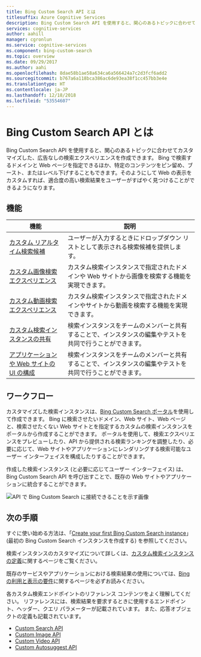 ```yaml
---
title: Bing Custom Search API とは
titlesuffix: Azure Cognitive Services
description: Bing Custom Search API を使用すると、関心のあるトピックに合わせてカスタマイズした検索エクスペリエンスを作成できます。
services: cognitive-services
author: aahill
manager: cgronlun
ms.service: cognitive-services
ms.component: bing-custom-search
ms.topic: overview
ms.date: 09/29/2017
ms.author: aahi
ms.openlocfilehash: 8dae58b1ae58a634ca6a566424a7c2d3fcf6add2
ms.sourcegitcommit: b767a6a118bca386ac6de93ea38f1cc457bb3e4e
ms.translationtype: HT
ms.contentlocale: ja-JP
ms.lasthandoff: 12/18/2018
ms.locfileid: "53554607"
---
```

# <a name="what-is-the-bing-custom-search-api"></a>Bing Custom Search API とは

Bing Custom Search API を使用すると、関心のあるトピックに合わせてカスタマイズした、広告なしの検索エクスペリエンスを作成できます。 Bing で検索するドメインと Web ページを指定できるほか、特定のコンテンツをピン留め、ブースト、またはレベル下げすることもできます。そのようにして Web の表示をカスタムすれば、適合度の高い検索結果をユーザーがすばやく見つけることができるようになります。 

## <a name="features"></a>機能

|機能  |説明  |
|---------|---------|
|[カスタム リアルタイム検索候補](define-custom-suggestions.md)     | ユーザーが入力するときにドロップダウン リストとして表示される検索候補を提供します。       | 
|[カスタム画像検索エクスペリエンス](get-images-from-instance.md)     | カスタム検索インスタンスで指定されたドメインや Web サイトから画像を検索する機能を実現できます。        |        
|[カスタム動画検索エクスペリエンス](get-videos-from-instance.md)     | カスタム検索インスタンスで指定されたドメインやサイトから動画を検索する機能を実現できます。        |    
|[カスタム検索インスタンスの共有](share-your-custom-search.md)     | 検索インスタンスをチームのメンバーと共有することで、インスタンスの編集やテストを共同で行うことができます。        | 
|[アプリケーションや Web サイトの UI の構成](hosted-ui.md)     | 検索インスタンスをチームのメンバーと共有することで、インスタンスの編集やテストを共同で行うことができます。        | 
## <a name="workflow"></a>ワークフロー

カスタマイズした検索インスタンスは、[Bing Custom Search ポータル](https://customsearch.ai)を使用して作成できます。 Bing に検索させたいドメイン、Web サイト、Web ページと、検索させたくない Web サイトとを指定するカスタムの検索インスタンスをポータルから作成することができます。 ポータルを使用して、検索エクスペリエンスをプレビューしたり、API から提供される検索ランキングを調整したり、必要に応じて、Web サイトやアプリケーションにレンダリングする検索可能なユーザー インターフェイスを構成したりすることができます。

作成した検索インスタンス (と必要に応じてユーザー インターフェイス) は、Bing Custom Search API を呼び出すことで、既存の Web サイトやアプリケーションに統合することができます。

![API で Bing Custom Search に接続できることを示す画像](media/BCS-Overview.png "Bing Custom Search のしくみ")


## <a name="next-steps"></a>次の手順

すぐに使い始める方法は、「[Create your first Bing Custom Search instance](quick-start.md)」 (最初の Bing Custom Search インスタンスを作成する) を参照してください。

検索インスタンスのカスタマイズについて詳しくは、[カスタム検索インスタンスの定義](define-your-custom-view.md)に関するページをご覧ください。

既存のサービスやアプリケーションにおける検索結果の使用については、[Bing の利用と表示の要件](./use-and-display-requirements.md)に関するページを必ずお読みください。

各カスタム検索エンドポイントのリファレンス コンテンツをよく理解してください。 リファレンスには、検索結果を要求するときに使用するエンドポイント、ヘッダー、クエリ パラメーターが記載されています。 また、応答オブジェクトの定義も記載されています。

- [Custom Search API](https://docs.microsoft.com/rest/api/cognitiveservices/bing-custom-search-api-v7-reference)
- [Custom Image API](https://docs.microsoft.com/rest/api/cognitiveservices/bing-custom-images-api-v7-reference)
- [Custom Video API](https://docs.microsoft.com/rest/api/cognitiveservices/bing-custom-videos-api-v7-reference)
- [Custom Autosuggest API](https://docs.microsoft.com/rest/api/cognitiveservices/bing-custom-autosuggest-api-v7-reference)

